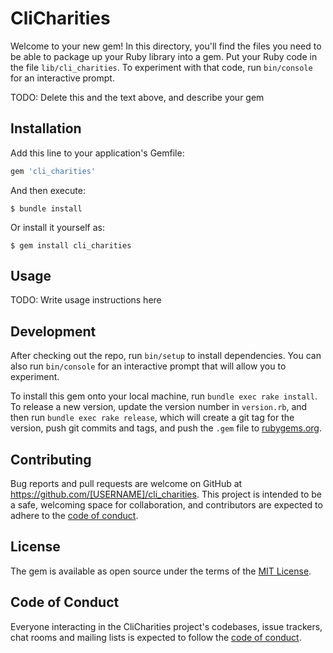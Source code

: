 # CliCharities

Welcome to your new gem! In this directory, you'll find the files you need to be able to package up your Ruby library into a gem. Put your Ruby code in the file `lib/cli_charities`. To experiment with that code, run `bin/console` for an interactive prompt.

TODO: Delete this and the text above, and describe your gem

## Installation

Add this line to your application's Gemfile:

```ruby
gem 'cli_charities'
```

And then execute:

    $ bundle install

Or install it yourself as:

    $ gem install cli_charities

## Usage

TODO: Write usage instructions here

## Development

After checking out the repo, run `bin/setup` to install dependencies. You can also run `bin/console` for an interactive prompt that will allow you to experiment.

To install this gem onto your local machine, run `bundle exec rake install`. To release a new version, update the version number in `version.rb`, and then run `bundle exec rake release`, which will create a git tag for the version, push git commits and tags, and push the `.gem` file to [rubygems.org](https://rubygems.org).

## Contributing

Bug reports and pull requests are welcome on GitHub at https://github.com/[USERNAME]/cli_charities. This project is intended to be a safe, welcoming space for collaboration, and contributors are expected to adhere to the [code of conduct](https://github.com/[USERNAME]/cli_charities/blob/master/CODE_OF_CONDUCT.md).


## License

The gem is available as open source under the terms of the [MIT License](https://opensource.org/licenses/MIT).

## Code of Conduct

Everyone interacting in the CliCharities project's codebases, issue trackers, chat rooms and mailing lists is expected to follow the [code of conduct](https://github.com/[USERNAME]/cli_charities/blob/master/CODE_OF_CONDUCT.md).
